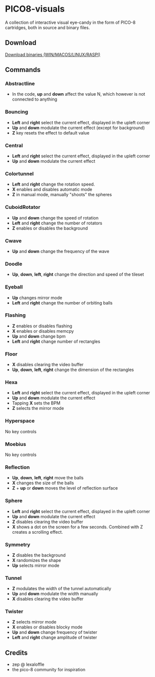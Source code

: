 # PICO8-visuals

A collection of interactive visual eye-candy in the form of PICO-8 cartridges, both in source and binary files.

## Download 

<a href="https://github.com/Merutochan/PICO8-visuals/releases/">Download binaries (WIN/MACOS/LINUX/RASPI)</a>

## Commands
### Abstractline

- In the code, **up** and **down** affect the value N, which however is not connected to anything

### Bouncing

- **Left** and **right** select the current effect, displayed in the upleft corner
- **Up** and **down** modulate the current effect (except for background)
- **Z** key resets the effect to default value

### Central

- **Left** and **right** select the current effect, displayed in the upleft corner
- **Up** and **down** modulate the current effect

### Colortunnel

- **Left** and **right** change the rotation speed.
- **X** enables and disables automatic mode
- **Z** in manual mode, manually "shoots" the spheres

### CuboidRotator

- **Up** and **down** change the speed of rotation
- **Left** and **right** change the number of rotators
- **Z** enables or disables the background

### Cwave

- **Up** and **down** change the frequency of the wave

### Doodle

- **Up**, **down**, **left**, **right** change the direction and speed of the tileset

### Eyeball

- **Up** changes mirror mode
- **Left** and **right** change the number of orbiting balls

### Flashing

- **Z** enables or disables flashing
- **X** enables or disables memcpy
- **Up** and **down** change bpm
- **Left** and **right** change number of rectangles

### Floor

- **X** disables clearing the video buffer
- **Up**, **down**, **left**, **right** change the dimension of the rectangles

### Hexa

- **Left** and **right** select the current effect, displayed in the upleft corner
- **Up** and **down** modulate the current effect
- Tapping **X** sets the BPM
- **Z** selects the mirror mode

### Hyperspace
No key controls

### Moebius
No key controls

### Reflection
- **Up**, **down**, **left**, **right** move the balls
- **X** changes the size of the balls
- **Z** + **up** or **down** moves the level of reflection surface

### Sphere
- **Left** and **right** select the current effect, displayed in the upleft corner
- **Up** and **down** modulate the current effect
- **Z** disables clearing the video buffer
- **X** shows a dot on the screen for a few seconds. Combined with Z creates a scrolling effect.

### Symmetry
- **Z** disables the background
- **X** randomizes the shape
- **Up** selects mirror mode

### Tunnel
- **Z** modulates the width of the tunnel automatically
- **Up** and **down** modulate the width manually
- **X** disables clearing the video buffer

### Twister
- **Z** selects mirror mode
- **X** enables or disables blocky mode
- **Up** and **down** change frequency of twister
- **Left** and **right** change amplitude of twister

## Credits
- zep @ lexaloffle
- the pico-8 community for inspiration

